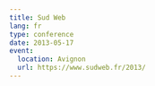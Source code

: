 ```yaml
---
title: Sud Web
lang: fr
type: conference
date: 2013-05-17
event:
  location: Avignon
  url: https://www.sudweb.fr/2013/
---
```

